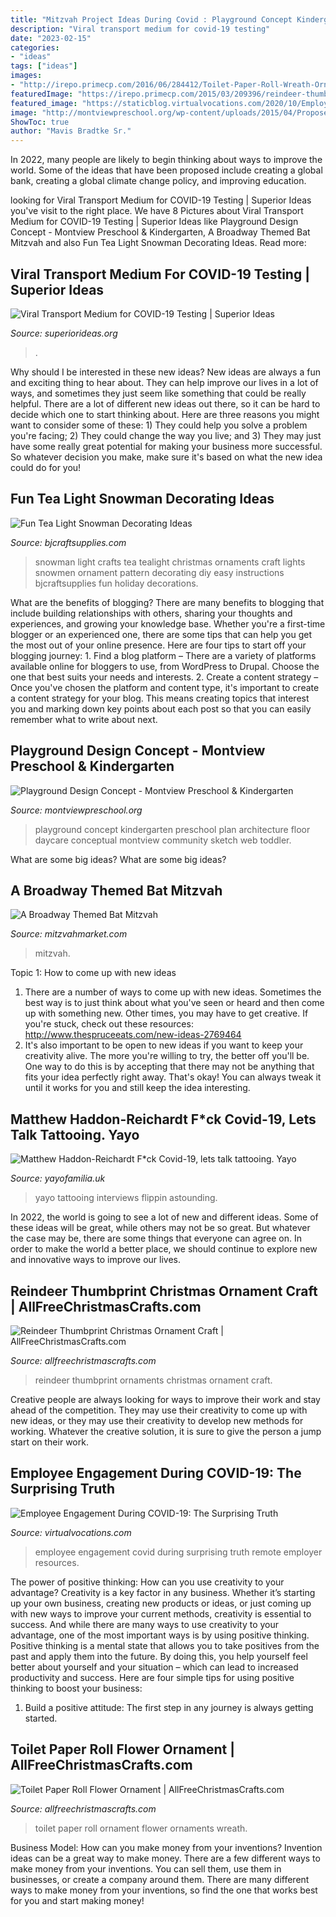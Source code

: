```yaml
---
title: "Mitzvah Project Ideas During Covid : Playground Concept Kindergarten Preschool Plan Architecture Floor Daycare Conceptual Montview Community Sketch Web Toddler"
description: "Viral transport medium for covid-19 testing"
date: "2023-02-15"
categories:
- "ideas"
tags: ["ideas"]
images:
- "http://irepo.primecp.com/2016/06/284412/Toilet-Paper-Roll-Wreath-Ornaments-new_ExtraLarge800_ID-1697698.jpg?v=1697698"
featuredImage: "https://irepo.primecp.com/2015/03/209396/reindeer-thumbprint-ornaments-pm_ExtraLarge1000_ID-884581.jpg?v=884581"
featured_image: "https://staticblog.virtualvocations.com/2020/10/Employee-Engagement-During-COVID-19_-The-Surprising-Truth-1024x435.png"
image: "http://montviewpreschool.org/wp-content/uploads/2015/04/Proposed-playground-design-2015_web-1024x768.png"
ShowToc: true
author: "Mavis Bradtke Sr."
---
```



In 2022, many people are likely to begin thinking about ways to improve the world. Some of the ideas that have been proposed include creating a global bank, creating a global climate change policy, and improving education.

	

		
looking for Viral Transport Medium for COVID-19 Testing | Superior Ideas you've visit to the right place. We have 8 Pictures about Viral Transport Medium for COVID-19 Testing | Superior Ideas like Playground Design Concept - Montview Preschool &amp; Kindergarten, A Broadway Themed Bat Mitzvah and also Fun Tea Light Snowman Decorating Ideas. Read more:
		
    
## Viral Transport Medium For COVID-19 Testing | Superior Ideas

<img loading=lazy src="https://www.superiorideas.org/sites/default/files/vtm.jpg" onerror="this.onerror=null;this.src='https://tse2.mm.bing.net/th?id=OIP.lvUzT1A25sydGBhNfaP1oAHaFU&amp;pid=15.1';" alt="Viral Transport Medium for COVID-19 Testing | Superior Ideas">

_Source: superiorideas.org_

>. 

	

Why should I be interested in these new ideas?
New ideas are always a fun and exciting thing to hear about. They can help improve our lives in a lot of ways, and sometimes they just seem like something that could be really helpful. There are a lot of different new ideas out there, so it can be hard to decide which one to start thinking about. Here are three reasons you might want to consider some of these: 1) They could help you solve a problem you're facing; 2) They could change the way you live; and 3) They may just have some really great potential for making your business more successful. So whatever decision you make, make sure it's based on what the new idea could do for you!

    
## Fun Tea Light Snowman Decorating Ideas

<img loading=lazy src="http://www.bjcraftsupplies.com/pattern/images/tealightSnowmen01.jpg" onerror="this.onerror=null;this.src='https://tse4.mm.bing.net/th?id=OIP.zOKECDve3CzYZ58uRTYaJgHaEX&amp;pid=15.1';" alt="Fun Tea Light Snowman Decorating Ideas">

_Source: bjcraftsupplies.com_

>snowman light crafts tea tealight christmas ornaments craft lights snowmen ornament pattern decorating diy easy instructions bjcraftsupplies fun holiday decorations. 

	

What are the benefits of blogging?
There are many benefits to blogging that include building relationships with others, sharing your thoughts and experiences, and growing your knowledge base. Whether you're a first-time blogger or an experienced one, there are some tips that can help you get the most out of your online presence. Here are four tips to start off your blogging journey: 1. Find a blog platform – There are a variety of platforms available online for bloggers to use, from WordPress to Drupal. Choose the one that best suits your needs and interests. 2. Create a content strategy – Once you've chosen the platform and content type, it's important to create a content strategy for your blog. This means creating topics that interest you and marking down key points about each post so that you can easily remember what to write about next. 
    
## Playground Design Concept - Montview Preschool &amp; Kindergarten

<img loading=lazy src="http://montviewpreschool.org/wp-content/uploads/2015/04/Proposed-playground-design-2015_web-1024x768.png" onerror="this.onerror=null;this.src='https://tse1.mm.bing.net/th?id=OIP.aAMc7Mzs2eODp_zSqwpnxgHaFj&amp;pid=15.1';" alt="Playground Design Concept - Montview Preschool &amp; Kindergarten">

_Source: montviewpreschool.org_

>playground concept kindergarten preschool plan architecture floor daycare conceptual montview community sketch web toddler. 

	

What are some big ideas?
What are some big ideas?

    
## A Broadway Themed Bat Mitzvah

<img loading=lazy src="https://www.mitzvahmarket.com/wp-content/uploads/images/cached/eed783221da4d7bb0fb97af1f1c929f3.jpeg?ver=1508443315" onerror="this.onerror=null;this.src='https://tse1.mm.bing.net/th?id=OIP.3Ib8NwSndgtx6XC19zaa7wHaE8&amp;pid=15.1';" alt="A Broadway Themed Bat Mitzvah">

_Source: mitzvahmarket.com_

>mitzvah. 

	

Topic 1: How to come up with new ideas
1. There are a number of ways to come up with new ideas. Sometimes the best way is to just think about what you've seen or heard and then come up with something new. Other times, you may have to get creative. If you're stuck, check out these resources: http://www.thespruceeats.com/new-ideas-2769464
2. It's also important to be open to new ideas if you want to keep your creativity alive. The more you're willing to try, the better off you'll be. One way to do this is by accepting that there may not be anything that fits your idea perfectly right away. That's okay! You can always tweak it until it works for you and still keep the idea interesting.


    
## Matthew Haddon-Reichardt F*ck Covid-19, Lets Talk Tattooing. Yayo

<img loading=lazy src="https://cdn.shopify.com/s/files/1/2156/7915/articles/84446452_2524243211187043_8551751735738105856_n_1200x1200_crop_center.jpg?v=1586011208" onerror="this.onerror=null;this.src='https://tse1.mm.bing.net/th?id=OIP.QtkL83154x40plIeVrP7YQHaHa&amp;pid=15.1';" alt="Matthew Haddon-Reichardt F*ck Covid-19, lets talk tattooing. Yayo">

_Source: yayofamilia.uk_

>yayo tattooing interviews flippin astounding. 

	

In 2022, the world is going to see a lot of new and different ideas. Some of these ideas will be great, while others may not be so great. But whatever the case may be, there are some things that everyone can agree on. In order to make the world a better place, we should continue to explore new and innovative ways to improve our lives.

    
## Reindeer Thumbprint Christmas Ornament Craft | AllFreeChristmasCrafts.com

<img loading=lazy src="https://irepo.primecp.com/2015/03/209396/reindeer-thumbprint-ornaments-pm_ExtraLarge1000_ID-884581.jpg?v=884581" onerror="this.onerror=null;this.src='https://tse1.mm.bing.net/th?id=OIP.bOSW3PUr3egqPwpo0Ba9kAHaJ7&amp;pid=15.1';" alt="Reindeer Thumbprint Christmas Ornament Craft | AllFreeChristmasCrafts.com">

_Source: allfreechristmascrafts.com_

>reindeer thumbprint ornaments christmas ornament craft. 

	

Creative people are always looking for ways to improve their work and stay ahead of the competition. They may use their creativity to come up with new ideas, or they may use their creativity to develop new methods for working. Whatever the creative solution, it is sure to give the person a jump start on their work.

    
## Employee Engagement During COVID-19: The Surprising Truth

<img loading=lazy src="https://staticblog.virtualvocations.com/2020/10/Employee-Engagement-During-COVID-19_-The-Surprising-Truth-1024x435.png" onerror="this.onerror=null;this.src='https://tse4.mm.bing.net/th?id=OIP.XkcdTj6QGUnkplFnbmuprgHaDJ&amp;pid=15.1';" alt="Employee Engagement During COVID-19: The Surprising Truth">

_Source: virtualvocations.com_

>employee engagement covid during surprising truth remote employer resources. 

	

The power of positive thinking: How can you use creativity to your advantage?
Creativity is a key factor in any business. Whether it’s starting up your own business, creating new products or ideas, or just coming up with new ways to improve your current methods, creativity is essential to success. And while there are many ways to use creativity to your advantage, one of the most important ways is by using positive thinking.
Positive thinking is a mental state that allows you to take positives from the past and apply them into the future. By doing this, you help yourself feel better about yourself and your situation – which can lead to increased productivity and success. Here are four simple tips for using positive thinking to boost your business: 

1) Build a positive attitude: The first step in any journey is always getting started.

    
## Toilet Paper Roll Flower Ornament | AllFreeChristmasCrafts.com

<img loading=lazy src="http://irepo.primecp.com/2016/06/284412/Toilet-Paper-Roll-Wreath-Ornaments-new_ExtraLarge800_ID-1697698.jpg?v=1697698" onerror="this.onerror=null;this.src='https://tse1.mm.bing.net/th?id=OIP.4y4kWQORrHIniWE3qYDolQHaHa&amp;pid=15.1';" alt="Toilet Paper Roll Flower Ornament | AllFreeChristmasCrafts.com">

_Source: allfreechristmascrafts.com_

>toilet paper roll ornament flower ornaments wreath. 

	

Business Model: How can you make money from your inventions?
Invention ideas can be a great way to make money. There are a few different ways to make money from your inventions. You can sell them, use them in businesses, or create a company around them. There are many different ways to make money from your inventions, so find the one that works best for you and start making money!

